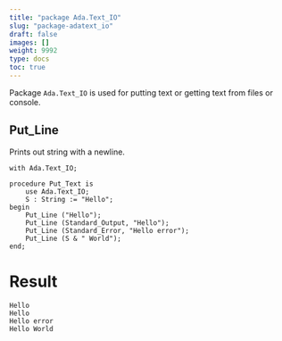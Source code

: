 ```yaml
---
title: "package Ada.Text_IO"
slug: "package-adatext_io"
draft: false
images: []
weight: 9992
type: docs
toc: true
---
```


Package ``Ada.Text_IO`` is used for putting text or getting text from files or console.

## Put_Line
Prints out string with a newline.

    with Ada.Text_IO;
    
    procedure Put_Text is
        use Ada.Text_IO;
        S : String := "Hello";
    begin
        Put_Line ("Hello");
        Put_Line (Standard_Output, "Hello");
        Put_Line (Standard_Error, "Hello error");
        Put_Line (S & " World");
    end;

# Result

    Hello
    Hello
    Hello error
    Hello World

